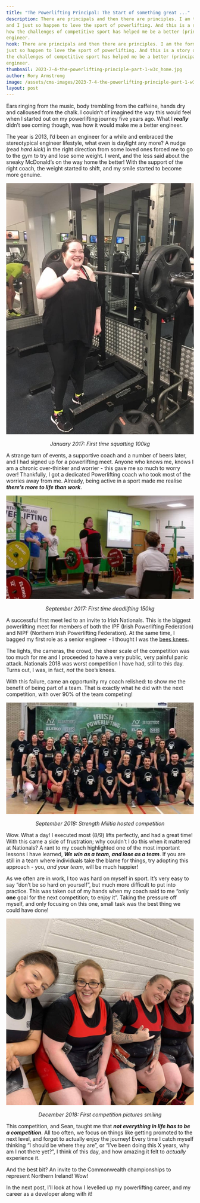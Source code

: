 ```yaml
---
title: "The Powerlifting Principal: The Start of something great ..."
description: There are principals and then there are principles. I am the former
and I just so happen to love the sport of powerlifting. And this is a story of
how the challenges of competitive sport has helped me be a better (principal)
engineer.
hook: There are principals and then there are principles. I am the former and I
just so happen to love the sport of powerlifting. And this is a story of how
the challenges of competitive sport has helped me be a better (principal)
engineer.
thumbnail: 2023-7-4-the-powerlifting-principle-part-1-w3c_home.jpg
author: Rory Armstrong
image: /assets/cms-images/2023-7-4-the-powerlifting-principle-part-1-w3c_home.jpg
layout: post
---
```


Ears ringing from the music, body trembling from the caffeine, hands dry and calloused from the chalk. I couldn’t of imagined the way this would feel when I started out on my powerlifting journey five years ago. What I _**really**_ didn’t see coming though, was how it would make me a better engineer.

The year is 2013, I’d been an engineer for a while and embraced the stereotypical engineer lifestyle, what even is daylight any more? A nudge (read _hard kick_) in the right direction from some loved ones forced me to go to the gym to try and lose some weight. I went, and the less said about the sneaky McDonald’s on the way home the better! With the support of the right coach, the weight started to shift, and my smile started to become more genuine.

![January 2017: First time squatting 100kg](/assets/cms-images/94ccfbbc-2cfc-4a94-8e95-7f9d4622af38.jpeg)
_<p style="text-align: center;">January 2017: First time squatting 100kg</p>_


A strange turn of events, a supportive coach and a number of beers later, and I had signed up for a powerlifting meet. Anyone who knows me, knows I am a chronic over-thinker and worrier - this gave me so much to worry over! Thankfully, I got a dedicated Powerlifting coach who took most of the worries away from me. Already, being active in a sport made me realise _**there’s more to life than work**_.

![September 2017: First time deadlifting 150kg](/assets/cms-images/d13d154c-a09a-41b0-a9f6-5908746f394e.png)
_<p style="text-align: center;">September 2017: First time deadlifting 150kg</p>_


A successful first meet led to an invite to Irish Nationals. This is the biggest powerlifting meet for members of both the IPF (Irish Powerlifting Federation) and NIPF (Northern Irish Powerlifting Federation). At the same time, I bagged my first role as a senior engineer - I thought I was the [bees knees](https://en.wiktionary.org/wiki/the_bee%27s_knees).

The lights, the cameras, the crowd, the sheer scale of the competition was too much for me and I proceeded to have a very public, very painful panic attack. Nationals 2018 was worst competition I have had, still to this day. Turns out, I was, in fact, _not_ the bee’s knees.

With this failure, came an opportunity my coach relished: to show me the benefit of being part of a team. That is exactly what he did with the next competition, with over 90% of the team competing!

![September 2018: Strength Militia hosted competition](/assets/cms-images/71b83f3b-8040-418a-a98a-4061563c877b.png)
_<p style="text-align: center;">September 2018: Strength Militia hosted competition</p>_


Wow. What a day! I executed most (8/9) lifts perfectly, and had a great time! With this came a side of frustration; why couldn’t I do this when it mattered at Nationals? A rant to my coach highlighted one of the most important lessons I have learned, _**We win as a team, and lose as a team**_. If you are still in a team where individuals take the blame for things, try adopting this approach - you, _and your team_, will be much happier!

As we often are in work, I too was hard on myself in sport. It’s very easy to say “don’t be so hard on yourself”, but much more difficult to put into practice. This was taken out of my hands when my coach said to me “only **one** goal for the next competition; to enjoy it”. Taking the pressure off myself, and only focusing on this one, small task was the best thing we could have done!

![December 2018: First competition pictures smiling](/assets/cms-images/dec22bfd-6eb9-40d7-87c0-6271b9fc3217.png)
_<p style="text-align: center;">December 2018: First competition pictures smiling</p>_


This competition, and Sean, taught me that _**not everything in life has to be a competition**_. All too often, we focus on things like getting promoted to the next level, and forget to actually enjoy the journey! Every time I catch myself thinking “I should be where they are”, or “I’ve been doing this X years, why am I not there yet?”, I think of this day, and how amazing it felt to _actually_ experience it.

And the best bit? An invite to the Commonwealth championships to represent Northern Ireland! Wow!

In the next post, I’ll look at how I levelled up my powerlifting career, and my career as a developer along with it!